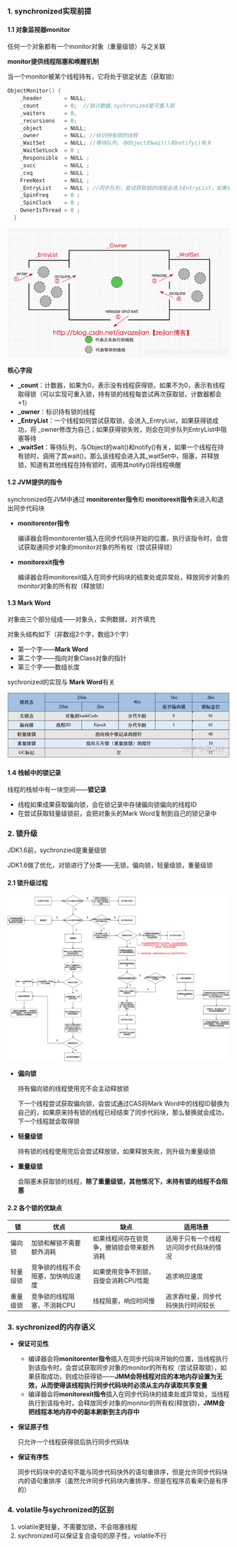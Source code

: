 ### 1. synchronized实现前提

#### 1.1 对象监视器monitor

任何一个对象都有一个monitor对象（重量级锁）与之关联

**monitor提供线程阻塞和唤醒机制**

当一个monitor被某个线程持有，它将处于锁定状态（获取锁）

```C++
ObjectMonitor() {
    _header       = NULL;
    _count        = 0;  //锁计数器,sychronized是可重入锁
    _waiters      = 0,  
    _recursions   = 0;
    _object       = NULL;
    _owner        = NULL; //标识持有锁的线程
    _WaitSet      = NULL; //等待队列，与Object的wait()和notify()有关
    _WaitSetLock  = 0 ;
    _Responsible  = NULL ;
    _succ         = NULL ;
    _cxq          = NULL ;
    FreeNext      = NULL ;
    _EntryList    = NULL ; //同步队列，尝试获取锁的线程会进入EntryList，如果成功获得锁，则设置monitor的_owner为，如果没有成功获得锁，在EntryList中阻塞等待
    _SpinFreq     = 0 ;
    _SpinClock    = 0 ;
    OwnerIsThread = 0 ;
  }
```

![11](p/12.png)

**核心字段**

* **_count**：计数器，如果为0，表示没有线程获得锁，如果不为0，表示有线程取得锁（可以实现可重入锁，持有锁的线程每尝试再次获取锁，计数器都会+1）
* **_owner**：标识持有锁的线程
* **_EntryList**：一个线程如何尝试获取锁，会进入_EntryList，如果获得锁成功，将 _owner修改为自己；如果获得锁失败，则会在同步队列EntryList中阻塞等待
* **_waitSet**：等待队列，与Object的wait()和notify()有关，如果一个线程在持有锁时，调用了其wait()，那么该线程会进入其_waitSet中，阻塞，并释放锁，知道有其他线程在持有锁时，调用其notify()将线程唤醒

#### 1.2 JVM提供的指令

synchronized在JVM中通过 **monitorenter指令**和 **monitorexit指令**来进入和退出同步代码块

* **monitorenter指令**
  
  编译器会将monitorenter插入在同步代码块开始的位置，执行该指令时，会尝试获取通同步对象的monitor对象的所有权（尝试获得锁）

* **monitorexit指令**
  
  编译器会将monitorexit插入在同步代码块的结束处或异常处，释放同步对象的monitor对象的所有权（释放锁）

#### 1.3 Mark Word

对象由三个部分组成——对象头，实例数据，对齐填充

对象头结构如下（非数组2个字，数组3个字）

* 第一个字——**Mark Word**
* 第二个字——指向对象Class对象的指针
* 第三个字——数组长度

sychronized的实现与 **Mark Word**有关

![11](p/8.jpg)

#### 1.4 栈帧中的锁记录

线程的栈帧中有一块空间——**锁记录**

* 线程如果成果获取偏向锁，会在锁记录中存储偏向锁偏向的线程ID
* 在尝试获取轻量级锁前，会把对象头的Mark Word复制到自己的锁记录中

### 2. 锁升级

JDK1.6前，sychronzied是重量级锁

JDK1.6做了优化，对锁进行了分类——无锁，偏向锁，轻量级锁，重量级锁

#### 2.1 锁升级过程

<img title="" src="p/偏向锁.png" alt="11" width="845">

* **偏向锁**
  
  持有偏向锁的线程使用完不会主动释放锁
  
  下一个线程尝试获取偏向锁，会尝试通过CAS将Mark Word中的线程ID替换为自己的，如果原来持有锁的线程已经结束了同步代码块，那么替换就会成功，下一个线程就会取得锁

* **轻量级锁**
  
  持有锁的线程使用完后会尝试释放锁，如果释放失败，则升级为重量级锁

* **重量级锁**
  
  会阻塞未获取锁的线程，**除了重量级锁，其他情况下，未持有锁的线程不会阻塞**

#### 2.2 各个锁的优缺点

| 锁    | 优点                | 缺点                    | 适用场景                |
| ---- | ----------------- | --------------------- | ------------------- |
| 偏向锁  | 加锁和解锁不需要额外消耗      | 如果线程间存在锁竞争，撤销锁会带来额外消耗 | 适用于只有一个线程访问同步代码块的情况 |
| 轻量级锁 | 竞争锁的线程不会阻塞，加快响应速度 | 如果使用竞争不到锁，自旋会消耗CPU性能  | 追求响应速度              |
| 重量级锁 | 竞争锁的线程阻塞，不消耗CPU   | 线程阻塞，响应时间慢            | 追求吞吐量，同步代码快执行时间较长   |

### 3. sychronized的内存语义

* **保证可见性**
  
  * 编译器会将**monitorenter指令**插入在同步代码块开始的位置，当线程执行到该指令时，会尝试获取同步对象的monitor的所有权（尝试获取锁），如果获取成功，则成功获得锁——**JMM会将线程对应的本地内存设置为无效，从而使得该线程执行同步代码块时必须从主内存读取共享变量**
  * 编译器会将**monitorexit指令**插入在同步代码块的结束处或异常处，当线程执行到该指令时，会释放同步对象的monitor的所有权(释放锁)，**JMM会把线程本地内存中的副本刷新到主内存中**

* **保证原子性**
  
  只允许一个线程获得锁后执行同步代码块

* **保证有序性**
  
  同步代码块中的语句不能与同步代码快外的语句重排序，但是允许同步代码块内的语句重排序（虽然允许同步代码块内重排序，但是在程序员看来仍是有序的）

### 4. volatile与sychronized的区别

1. volatile更轻量，不需要加锁，不会阻塞线程
2. sychronized可以保证复合语句的原子性，volatile不行